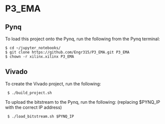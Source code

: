 # P3_EMA

## Pynq

To load this project onto the Pynq, run the following from the Pynq terminal:

```
$ cd ~/jupyter_notebooks/
$ git clone https://github.com/Engr315/P3_EMA.git P3_EMA
$ chown -r xilinx.xilinx P3_EMA
```

## Vivado

To create the Vivado project, run the following:

```
 $ ./build_project.sh
```

To upload the bitstream to the Pynq, run the following:
 (replacing $PYNQ_IP with the correct IP address) 

```
 $ ./load_bitstream.sh $PYNQ_IP
```
